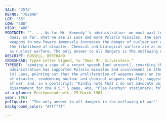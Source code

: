 ```yaml
---
SALE: '2573'
REFNO: "782846"
LOT: "55"
LOW: "300"
HIGH: "400"
FOOTNOTE: '". . . As for Mr. Kennedy''s administration--we must wait to see what it
  does; so far, what we see is Laos and more Polaris missiles. The spread of nuclear
  weapons to new Powers immensely increases the danger of nuclear war and therefore
  the likelihood of disaster. Chemical and biological warfare are as much to be condemned
  as nuclear warfare. The only answer to all dangers is the outlawing of war."'
DESCRIPT: RUSSELL, BERTRAND.
CROSSHEAD: Typed Letter Signed, to "Dear Mr. Silverstein,"
TYPESET: 'sending a copy of a recent speech [not present], remarking that the JFK
  administration has supported Polaris missiles and involvement in [the civil war
  in] Laos, pointing out that the proliferation of weapons means an increased probability
  of disaster, condemning nuclear and chemical weapons equally, suggesting the outlawing
  of war, and, in a postscript: "Kindly note that I do not advocate unilateral nuclear
  disarmament for the U.S." ½ page, 4to, "Plas Penrhyn" stationery; folds.'
at-a-glance: Penrhyndeudraeth, 29 March 1961
year: 1961
pullquote: '"The only answer to all dangers is the outlawing of war"'
background_color: "#ffffff"

---
```

